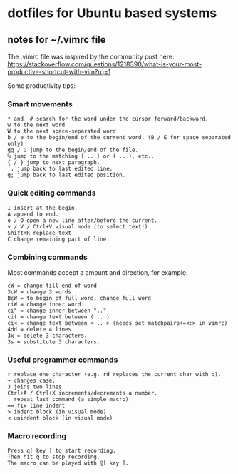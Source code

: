 # dotfiles for Ubuntu based systems

## notes for ~/.vimrc file
The .vimrc file was inspired by the community post here:
https://stackoverflow.com/questions/1218390/what-is-your-most-productive-shortcut-with-vim?rq=1

Some productivity tips:

  ### Smart movements

    * and  # search for the word under the cursor forward/backward.
    w to the next word
    W to the next space-separated word
    b / e to the begin/end of the current word. (B / E for space separated only)
    gg / G jump to the begin/end of the file.
    % jump to the matching { .. } or ( .. ), etc..
    { / } jump to next paragraph.
    '. jump back to last edited line.
    g; jump back to last edited position.


  ### Quick editing commands

    I insert at the begin.
    A append to end.
    o / O open a new line after/before the current.
    v / V / Ctrl+V visual mode (to select text!)
    Shift+R replace text
    C change remaining part of line.


  ### Combining commands

  Most commands accept a amount and direction, for example:

    cW = change till end of word
    3cW = change 3 words
    BcW = to begin of full word, change full word
    ciW = change inner word.
    ci" = change inner between ".."
    ci( = change text between ( .. )
    ci< = change text between < .. > (needs set matchpairs+=<:> in vimrc)
    4dd = delete 4 lines
    3x = delete 3 characters.
    3s = substitute 3 characters.


  ### Useful programmer commands

    r replace one character (e.g. rd replaces the current char with d).
    ~ changes case.
    J joins two lines
    Ctrl+A / Ctrl+X increments/decrements a number.
    . repeat last command (a simple macro)
    == fix line indent
    > indent block (in visual mode)
    < unindent block (in visual mode)


  ### Macro recording

    Press q[ key ] to start recording.
    Then hit q to stop recording.
    The macro can be played with @[ key ].
